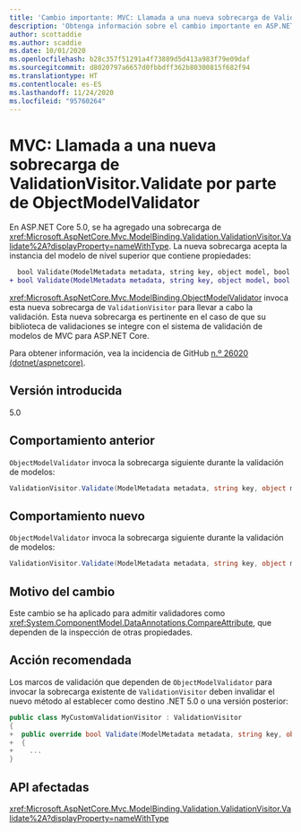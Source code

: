 ```yaml
---
title: 'Cambio importante: MVC: Llamada a una nueva sobrecarga de ValidationVisitor.Validate por parte de ObjectModelValidator'
description: 'Obtenga información sobre el cambio importante en ASP.NET Core 5.0 titulado MVC: Llamada a una nueva sobrecarga de ValidationVisitor.Validate por parte de ObjectModelValidator'
author: scottaddie
ms.author: scaddie
ms.date: 10/01/2020
ms.openlocfilehash: b28c357f51291a4f73889d5d413a983f79e09daf
ms.sourcegitcommit: d8020797a6657d0fbbdff362b80300815f682f94
ms.translationtype: HT
ms.contentlocale: es-ES
ms.lasthandoff: 11/24/2020
ms.locfileid: "95760264"
---
```

# <a name="mvc-objectmodelvalidator-calls-a-new-overload-of-validationvisitorvalidate"></a>MVC: Llamada a una nueva sobrecarga de ValidationVisitor.Validate por parte de ObjectModelValidator

En ASP.NET Core 5.0, se ha agregado una sobrecarga de <xref:Microsoft.AspNetCore.Mvc.ModelBinding.Validation.ValidationVisitor.Validate%2A?displayProperty=nameWithType>. La nueva sobrecarga acepta la instancia del modelo de nivel superior que contiene propiedades:

```diff
  bool Validate(ModelMetadata metadata, string key, object model, bool alwaysValidateAtTopLevel);
+ bool Validate(ModelMetadata metadata, string key, object model, bool alwaysValidateAtTopLevel, object container);
```

<xref:Microsoft.AspNetCore.Mvc.ModelBinding.ObjectModelValidator> invoca esta nueva sobrecarga de `ValidationVisitor` para llevar a cabo la validación. Esta nueva sobrecarga es pertinente en el caso de que su biblioteca de validaciones se integre con el sistema de validación de modelos de MVC para ASP.NET Core.

Para obtener información, vea la incidencia de GitHub [n.º 26020 (dotnet/aspnetcore)](https://github.com/dotnet/aspnetcore/issues/26020).

## <a name="version-introduced"></a>Versión introducida

5.0

## <a name="old-behavior"></a>Comportamiento anterior

`ObjectModelValidator` invoca la sobrecarga siguiente durante la validación de modelos:

```csharp
ValidationVisitor.Validate(ModelMetadata metadata, string key, object model, bool alwaysValidateAtTopLevel)
```

## <a name="new-behavior"></a>Comportamiento nuevo

`ObjectModelValidator` invoca la sobrecarga siguiente durante la validación de modelos:

```csharp
ValidationVisitor.Validate(ModelMetadata metadata, string key, object model, bool alwaysValidateAtTopLevel, object container)
```

## <a name="reason-for-change"></a>Motivo del cambio

Este cambio se ha aplicado para admitir validadores como <xref:System.ComponentModel.DataAnnotations.CompareAttribute>, que dependen de la inspección de otras propiedades.

## <a name="recommended-action"></a>Acción recomendada

Los marcos de validación que dependen de `ObjectModelValidator` para invocar la sobrecarga existente de `ValidationVisitor` deben invalidar el nuevo método al establecer como destino .NET 5.0 o una versión posterior:

```csharp
public class MyCustomValidationVisitor : ValidationVisitor
{
+  public override bool Validate(ModelMetadata metadata, string key, object model, bool alwaysValidateAtTopLevel, object container)
+  {
+    ...
}
```

## <a name="affected-apis"></a>API afectadas

<xref:Microsoft.AspNetCore.Mvc.ModelBinding.Validation.ValidationVisitor.Validate%2A?displayProperty=nameWithType>

<!--

### Category

ASP.NET Core

### Affected APIs

`Overload:Microsoft.AspNetCore.Mvc.ModelBinding.Validation.ValidationVisitor.Validate`

-->

